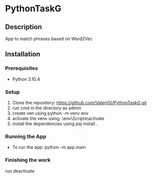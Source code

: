# PythonTaskG
## Description

App to match phrases based on Word2Vec

## Installation

### Prerequisites

- Python 3.10.4

### Setup

1. Clone the repository: https://github.com/ValerijSl/PythonTaskG.git
2. run cmd in the directory as admin
3. create ven using    python -m venv env
4. activate the venv using     .\env\Scripts\activate
5. install the dependencies using pip install .


### Running the App

- To run the app: python -m app.main


### Finishing the work

run deactivate